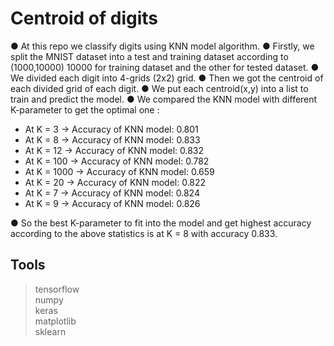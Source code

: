 # Centroid of digits

● At this repo we classify digits using KNN model
algorithm.
● Firstly, we split the MNIST dataset into a test and training dataset
according to (1000,10000) 10000 for training dataset and the
other for tested dataset.
● We divided each digit into 4-grids (2x2) grid.
● Then we got the centroid of each divided grid of each digit.
● We put each centroid(x,y) into a list to train and predict the
model.
● We compared the KNN model with different K-parameter to get
the optimal one :

 -  At K = 3 → Accuracy of KNN model: 0.801
 -  At K = 8 → Accuracy of KNN model: 0.833
 -  At K = 12 → Accuracy of KNN model: 0.832
 -  At K = 100 → Accuracy of KNN model: 0.782
 -  At K = 1000 → Accuracy of KNN model: 0.659
 -  At K = 20 → Accuracy of KNN model: 0.822
 -  At K = 7 → Accuracy of KNN model: 0.824
 -  At K = 9 → Accuracy of KNN model: 0.826

● So the best K-parameter to fit into the model and get highest
accuracy according to the above statistics is at K = 8 with
accuracy 0.833.


## Tools 
> tensorflow  
> numpy   
> keras   
> matplotlib   
> sklearn  